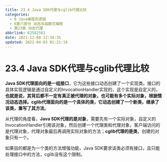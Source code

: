 ```yaml
---
title: 23.4 Java SDK代理与cglib代理比较
categories: 
  - 9 Java编程的逻辑
  - 6第六部分 动态与函数式编程
  - 第23章 动态代理
abbrlink: 62582581
date: 2021-12-08 12:34:35
updated: 2022-04-03 01:21:19
---
```

# 23.4 Java SDK代理与cglib代理比较
**Java SDK代理面向的是一组接口**，它为这些接口动态创建了一个实现类。接口的具体实现逻辑是通过自定义的InvocationHandler实现的，这个实现是自定义的，**也就是说，其背后都不一定有真正被代理的对象，也可能有多个实际对象，根据情况动态选择。cglib代理面向的是一个具体的类，它动态创建了一个新类，继承了该类，重写了其方法**。

从代理的角度看，**Java SDK代理的是对象**，需要先有一个实际对象，自定义的InvocationHandler引用该对象，然后创建一个代理类和代理对象，客户端访问的是代理对象，代理对象最后再调用实际对象的方法；**cglib代理的是类**，创建的对象只有一个。

如果目的都是为一个类的方法增强功能，Java SDK要求该类必须有接口，且只能处理接口中的方法，cglib没有这个限制。
